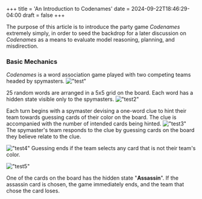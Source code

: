+++
title = 'An Introduction to Codenames'
date = 2024-09-22T18:46:29-04:00
draft = false
+++


The purpose of this article is to introduce the party game *Codenames* extremely simply, in order to seed the backdrop for a later discussion on *Codenames* as a means to evaluate model reasoning, planning, and misdirection. 

### Basic Mechanics

*Codenames* is a word association game played with two competing teams headed by spymasters. !["test"](/img/example22.png)

25 random words are arranged in a 5x5 grid on the board. Each word has a hidden state visible only to the spymasters. 
!["test2"](/img/example24.png)

Each turn begins with a spymaster devising a one-word clue to hint their team towards guessing cards of their color on the board. The clue is accompanied with the number of intended cards being hinted.
!["test3"](/img/example25.png)
The spymaster's team responds to the clue by guessing cards on the board they believe relate to the clue. 

!["test4"](/img/example21.png) Guessing ends if the team selects any card that is not their team's color. 

!["test5"](/img/example13.png)

One of the cards on the board has the hidden state "**Assassin**". If the assassin card is chosen, the game immediately ends, and the team that chose the card loses.